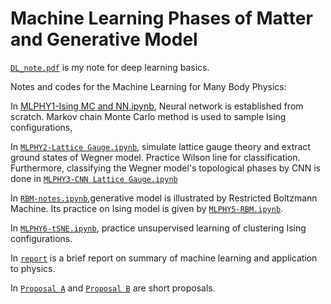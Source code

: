 # Machine Learning Phases of Matter and Generative Model
[`DL_note.pdf`](https://github.com/JSKao/ML_Phys/blob/master/DL_note.pdf) is my note for deep learning basics.

Notes and codes for the Machine Learning for Many Body Physics:


In [MLPHY1-Ising MC and NN.ipynb](https://github.com/JSKao/ML_Phys/blob/master/MLPHY1%20-%20Ising%20MC%20and%20NN.ipynb), Neural network is established from scratch. Markov chain Monte Carlo method is used to sample Ising configurations, 

In [`MLPHY2-Lattice Gauge.ipynb`](https://github.com/JSKao/ML_Phys/blob/master/MLPHY2%20-%20Lattice%20Gauge.ipynb), simulate lattice gauge theory and extract ground states of Wegner model. Practice Wilson line for classification. Furthermore, classifying the Wegner model's topological phases by CNN is done in [`MLPHY3-CNN Lattice Gauge.ipynb`](https://github.com/JSKao/ML_Phys/blob/master/MLPHY3%20-%20CNN%20Lattice%20Gauge.ipynb)

In [`RBM-notes.ipynb`](https://github.com/JSKao/ML_Phys/blob/master/RBM-notes.ipynb),generative model is illustrated by Restricted Boltzmann Machine. Its practice on Ising model is given by [`MLPHY5-RBM.ipynb`](https://github.com/JSKao/ML_Phys/blob/master/MLPHY5-%20RBM.ipynb).

In [`MLPHY6-tSNE.ipynb`](https://github.com/JSKao/ML_Phys/blob/master/MLPHY6%20-%20tSNE.ipynb), practice unsupervised learning of clustering Ising configurations.

In [`report`](https://github.com/JSKao/ML_Phys/blob/master/Report20191025.pdf) is a brief report on summary of machine learning and application to physics.

In [`Proposal A`](https://github.com/JSKao/ML_Phys/blob/master/QST-VB.pdf) and [`Proposal B`](https://github.com/JSKao/ML_Phys/blob/master/ProposalML.pdf) are short proposals.

